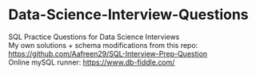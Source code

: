 # Data-Science-Interview-Questions
SQL Practice Questions for Data Science Interviews <br>
My own solutions + schema modifications from this repo: https://github.com/Aafreen29/SQL-Interview-Prep-Question <br>
Online mySQL runner: https://www.db-fiddle.com/
